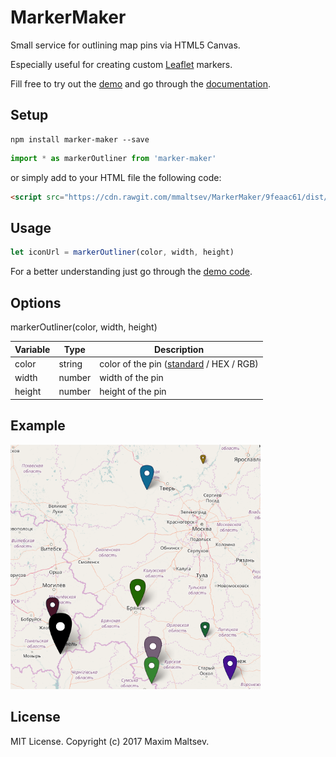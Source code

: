 # MarkerMaker
Small service for outlining map pins via HTML5 Canvas.

Especially useful for creating custom [Leaflet](http://leafletjs.com/) markers.

Fill free to try out the [demo](https://mmaltsev.github.io/MarkerMaker/example/) and go through the [documentation](https://mmaltsev.github.io/MarkerMaker/docs/).

## Setup
```
npm install marker-maker --save
```
```javascript
import * as markerOutliner from 'marker-maker'
```
or simply add to your HTML file the following code:
```html
<script src="https://cdn.rawgit.com/mmaltsev/MarkerMaker/9feaac61/dist/marker-maker.min.js"></script>
```

## Usage
```javascript
let iconUrl = markerOutliner(color, width, height)
```
For a better understanding just go through the [demo code](example/index.html).

## Options

markerOutliner(color, width, height)

| Variable         | Type    | Description            |
| ----------------- | ------- | ---------------------- |
| color        | string  | color of the pin ([standard](https://www.w3schools.com/colors/colors_names.asp) / HEX / RGB) |
| width         | number  | width of the pin |
| height | number   | height of the pin |

## Example
<img src="example/example.png" width="400" />

## License
MIT License. Copyright (c) 2017 Maxim Maltsev.